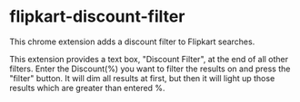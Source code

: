 # flipkart-discount-filter 
This chrome extension adds a discount filter to Flipkart searches.

 

This extension provides a text box, "Discount Filter", at the end of all other filters. Enter the Discount(%) you want to filter the results on and press the "filter" button. It will dim all results at first, but then it will light up those results which are greater than entered %.